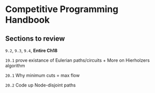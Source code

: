 # Competitive Programming Handbook

## Sections to review
`9.2`, `9.3`, `9.4`, **Entire Ch18**

`19.1` prove existance of Eulerian paths/circuits + More on Hierholzers algorithm

`20.1` Why minimum cuts = max flow

`20.2` Code up Node-disjoint paths